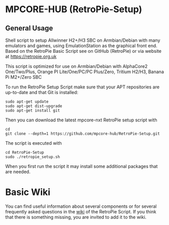 MPCORE-HUB (RetroPie-Setup)
========================


## General Usage


Shell script to setup Allwinner H2+/H3 SBC on Armbian/Debian with many emulators and games, using EmulationStation as the graphical front end. Based on the RetroPie Basic Script see on GitHub (RetroPie) or via website at https://retropie.org.uk

This script is optimized for use on Armbian/Debian with AlphaCore2 One/Two/Plus, Orange PI Lite/One/PC/PC Plus/Zero, Tritium H2/H3, Banana Pi M2+/Zero SBC

To run the RetroPie Setup Script make sure that your APT repositories are up-to-date and that Git is installed:

```shell
sudo apt-get update
sudo apt-get dist-upgrade
sudo apt-get install git
```

Then you can download the latest mpcore-nxt RetroPie setup script with

```shell
cd
git clone --depth=1 https://github.com/mpcore-hub/RetroPie-Setup.git
```

The script is executed with 

```shell
cd RetroPie-Setup
sudo ./retropie_setup.sh
```

When you first run the script it may install some additional packages that are needed.


# Basic Wiki


You can find useful information about several components or for several frequently asked questions in the [wiki](https://github.com/RetroPie/RetroPie-Setup/wiki) of the RetroPie Script. If you think that there is something missing, you are invited to add it to the wiki.
